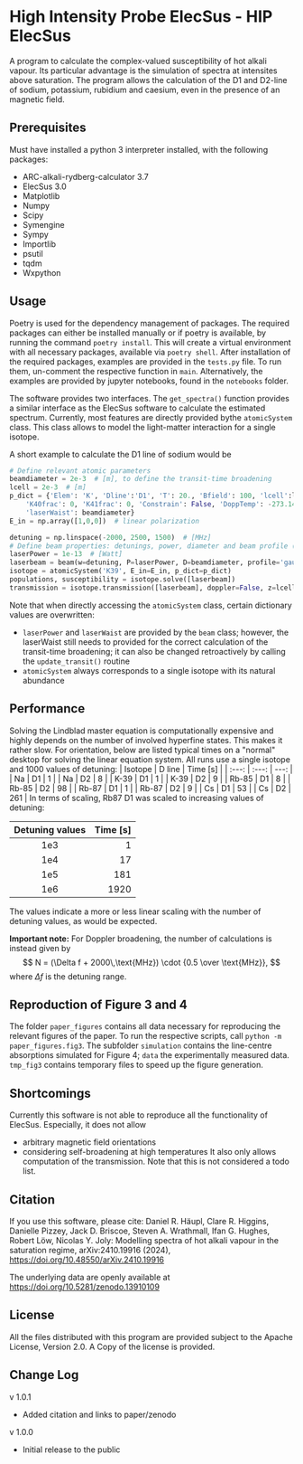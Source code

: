 # High Intensity Probe ElecSus - HIP ElecSus

A program to calculate the complex-valued susceptibility of hot alkali vapour. Its particular advantage is the simulation of spectra at intensites above saturation. The program allows the calculation of the D1 and D2-line of sodium, potassium, rubidium and caesium, even in the presence of an magnetic field.

## Prerequisites
Must have installed a python 3 interpreter installed, with the following packages:
- ARC-alkali-rydberg-calculator 3.7
- ElecSus 3.0
- Matplotlib
- Numpy
- Scipy
- Symengine
- Sympy
- Importlib
- psutil
- tqdm
- Wxpython

## Usage
Poetry is used for the dependency management of packages. The required packages can either be installed manually or if poetry is available, by running the command  `poetry install`. This will create a virtual environment with all necessary packages, available via `poetry shell`.
After installation of the required packages, examples are provided in the
`tests.py` file. To run them, un-comment the respective function in `main`.
Alternatively, the examples are provided by jupyter notebooks, found in the `notebooks` folder.

The software provides two interfaces. The `get_spectra()` function provides a similar interface as the ElecSus software to calculate the estimated spectrum. Currently, most features are directly provided bythe `atomicSystem` class. This class allows to model the light-matter interaction for a single isotope.

A short example to calculate the D1 line of sodium would be
```python
# Define relevant atomic parameters
beamdiameter = 2e-3  # [m], to define the transit-time broadening
lcell = 2e-3  # [m]
p_dict = {'Elem': 'K', 'Dline':'D1', 'T': 20., 'Bfield': 100, 'lcell':lcell,
    'K40frac': 0, 'K41frac': 0, 'Constrain': False, 'DoppTemp': -273.1499,
    'laserWaist': beamdiameter}
E_in = np.array([1,0,0])  # linear polarization

detuning = np.linspace(-2000, 2500, 1500)  # [MHz]
# Define beam properties: detunings, power, diameter and beam profile (flat/gaussian)
laserPower = 1e-13  # [Watt]
laserbeam = beam(w=detuning, P=laserPower, D=beamdiameter, profile='gaussian')
isotope = atomicSystem('K39', E_in=E_in, p_dict=p_dict)
populations, susceptibility = isotope.solve([laserbeam])
transmission = isotope.transmission([laserbeam], doppler=False, z=lcell)
```

Note that when directly accessing the `atomicSystem` class, certain dictionary values are overwritten:
- `laserPower` and `laserWaist` are provided by the `beam` class; however, the laserWaist still needs to provided for the correct calculation of the transit-time broadening; it can also be changed retroactively by calling the `update_transit()` routine
- `atomicSystem` always corresponds to a single isotope with its natural abundance

## Performance
Solving the Lindblad master equation is computationally expensive and highly depends on the number of involved hyperfine states. This makes it rather slow. For orientation, below are listed typical times on a "normal" desktop for solving the linear equation system. All runs use a single isotope and 1000 values of detuning:
| Isotope | D line | Time [s] |
| :---: | :---: | ---: |
| Na   | D1 |   1 |
| Na   | D2 |   8 |
| K-39  | D1 |   1 |
| K-39  | D2 |   9 |
| Rb-85 | D1 |   8 |
| Rb-85 | D2 |  98 |
| Rb-87 | D1 |   1 |
| Rb-87 | D2 |   9 |
| Cs   | D1 |  53 |
| Cs   | D2 | 261 |
In terms of scaling, Rb87 D1 was scaled to increasing values of detuning:

| Detuning values | Time [s] |
| :---: | ---: |
| 1e3 |     1 |
| 1e4 |    17 |
| 1e5 |   181 |
| 1e6 |  1920 |

The values indicate a more or less linear scaling with the number of detuning values, as would be expected.

**Important note:** For Doppler broadening, the number of calculations is instead given by
$$ N = (\Delta f + 2000\,\text{MHz}) \cdot {0.5 \over \text{MHz}}, $$
where $\Delta f$ is the detuning range.

## Reproduction of Figure 3 and 4
The folder `paper_figures` contains all data necessary for reproducing the relevant figures of the paper. To run the respective scripts, call `python -m paper_figures.fig3`.
The subfolder `simulation` contains the line-centre absorptions simulated for Figure 4; `data` the experimentally measured data. `tmp_fig3` contains temporary files to speed up the figure generation.

## Shortcomings
Currently this software is not able to reproduce all the functionality of ElecSus. Especially, it does not allow
- arbitrary magnetic field orientations
- considering self-broadening at high temperatures
It also only allows computation of the transmission.
Note that this is not considered a todo list.

## Citation

If you use this software, please cite:
Daniel R. Häupl, Clare R. Higgins, Danielle Pizzey, Jack D. Briscoe, Steven A. Wrathmall, Ifan G. Hughes, Robert Löw, Nicolas Y. Joly: Modelling spectra of hot alkali vapour in the saturation regime, arXiv:2410.19916 (2024), https://doi.org/10.48550/arXiv.2410.19916

The underlying data are openly available at https://doi.org/10.5281/zenodo.13910109

## License
All the files distributed with this program are provided subject to the Apache License, Version 2.0. A Copy of the license is provided.

## Change Log
v 1.0.1
- Added citation and links to paper/zenodo

v 1.0.0
- Initial release to the public
